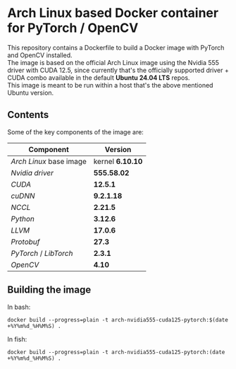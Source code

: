 # Arch Linux based Docker container for PyTorch / OpenCV

This repository contains a Dockerfile to build a Docker image with PyTorch and OpenCV installed.  
The image is based on the official Arch Linux image using the Nvidia 555 driver with CUDA 12.5, since currently that's the officially supported driver + CUDA combo available in the default **Ubuntu 24.04 LTS** repos.  
This image is meant to be run within a host that's the above mentioned Ubuntu version.

## Contents

Some of the key components of the image are:

| Component | Version |
| --------- | ------- |
|_Arch Linux_ base image|kernel **6.10.10**|
|_Nvidia driver_|**555.58.02**|
|_CUDA_|**12.5.1**|
|_cuDNN_|**9.2.1.18**|
|_NCCL_|**2.21.5**|
|_Python_|**3.12.6**|
|_LLVM_|**17.0.6**|
|_Protobuf_|**27.3**|
|_PyTorch_ / _LibTorch_|**2.3.1**|
|_OpenCV_|**4.10**|

## Building the image

In bash:

```shell
docker build --progress=plain -t arch-nvidia555-cuda125-pytorch:$(date +%Y%m%d_%H%M%S) .
```

In fish:

```shell
docker build --progress=plain -t arch-nvidia555-cuda125-pytorch:(date +%Y%m%d_%H%M%S) .
```
